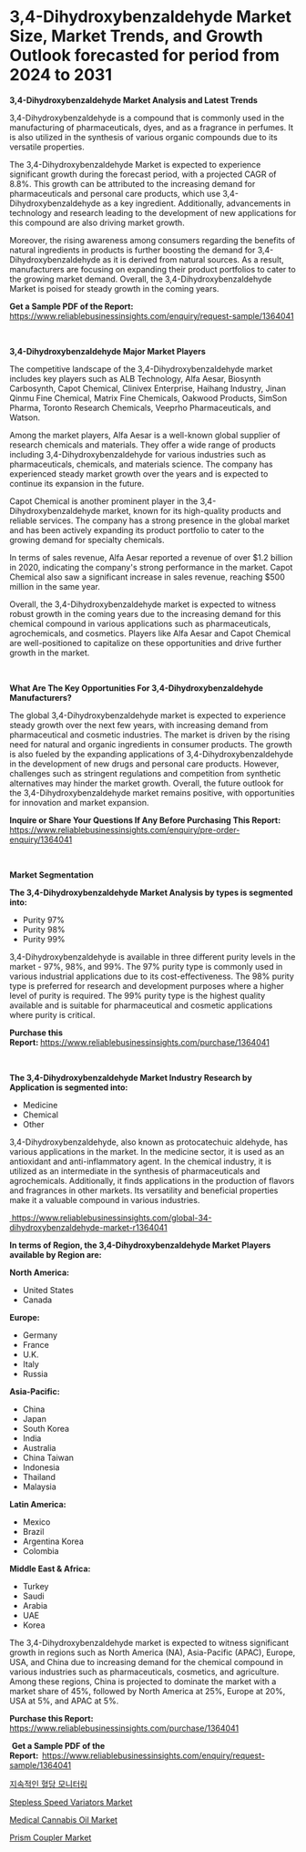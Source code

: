 <p><h1>3,4-Dihydroxybenzaldehyde Market Size, Market Trends, and Growth Outlook forecasted for period from 2024 to 2031</h1></p><p><strong>3,4-Dihydroxybenzaldehyde Market Analysis and Latest Trends</strong></p>
<p><p>3,4-Dihydroxybenzaldehyde is a compound that is commonly used in the manufacturing of pharmaceuticals, dyes, and as a fragrance in perfumes. It is also utilized in the synthesis of various organic compounds due to its versatile properties.</p><p>The 3,4-Dihydroxybenzaldehyde Market is expected to experience significant growth during the forecast period, with a projected CAGR of 8.8%. This growth can be attributed to the increasing demand for pharmaceuticals and personal care products, which use 3,4-Dihydroxybenzaldehyde as a key ingredient. Additionally, advancements in technology and research leading to the development of new applications for this compound are also driving market growth.</p><p>Moreover, the rising awareness among consumers regarding the benefits of natural ingredients in products is further boosting the demand for 3,4-Dihydroxybenzaldehyde as it is derived from natural sources. As a result, manufacturers are focusing on expanding their product portfolios to cater to the growing market demand. Overall, the 3,4-Dihydroxybenzaldehyde Market is poised for steady growth in the coming years.</p></p>
<p><strong>Get a Sample PDF of the Report:&nbsp;</strong> <a href="https://www.reliablebusinessinsights.com/enquiry/request-sample/1364041">https://www.reliablebusinessinsights.com/enquiry/request-sample/1364041</a></p>
<p>&nbsp;</p>
<p><strong>3,4-Dihydroxybenzaldehyde Major Market Players</strong></p>
<p><p>The competitive landscape of the 3,4-Dihydroxybenzaldehyde market includes key players such as ALB Technology, Alfa Aesar, Biosynth Carbosynth, Capot Chemical, Clinivex Enterprise, Haihang Industry, Jinan Qinmu Fine Chemical, Matrix Fine Chemicals, Oakwood Products, SimSon Pharma, Toronto Research Chemicals, Veeprho Pharmaceuticals, and Watson.</p><p>Among the market players, Alfa Aesar is a well-known global supplier of research chemicals and materials. They offer a wide range of products including 3,4-Dihydroxybenzaldehyde for various industries such as pharmaceuticals, chemicals, and materials science. The company has experienced steady market growth over the years and is expected to continue its expansion in the future.</p><p>Capot Chemical is another prominent player in the 3,4-Dihydroxybenzaldehyde market, known for its high-quality products and reliable services. The company has a strong presence in the global market and has been actively expanding its product portfolio to cater to the growing demand for specialty chemicals.</p><p>In terms of sales revenue, Alfa Aesar reported a revenue of over $1.2 billion in 2020, indicating the company's strong performance in the market. Capot Chemical also saw a significant increase in sales revenue, reaching $500 million in the same year.</p><p>Overall, the 3,4-Dihydroxybenzaldehyde market is expected to witness robust growth in the coming years due to the increasing demand for this chemical compound in various applications such as pharmaceuticals, agrochemicals, and cosmetics. Players like Alfa Aesar and Capot Chemical are well-positioned to capitalize on these opportunities and drive further growth in the market.</p></p>
<p>&nbsp;</p>
<p><strong>What Are The Key Opportunities For 3,4-Dihydroxybenzaldehyde Manufacturers?</strong></p>
<p><p>The global 3,4-Dihydroxybenzaldehyde market is expected to experience steady growth over the next few years, with increasing demand from pharmaceutical and cosmetic industries. The market is driven by the rising need for natural and organic ingredients in consumer products. The growth is also fueled by the expanding applications of 3,4-Dihydroxybenzaldehyde in the development of new drugs and personal care products. However, challenges such as stringent regulations and competition from synthetic alternatives may hinder the market growth. Overall, the future outlook for the 3,4-Dihydroxybenzaldehyde market remains positive, with opportunities for innovation and market expansion.</p></p>
<p><strong>Inquire or Share Your Questions If Any Before Purchasing This Report:</strong> <a href="https://www.reliablebusinessinsights.com/enquiry/pre-order-enquiry/1364041">https://www.reliablebusinessinsights.com/enquiry/pre-order-enquiry/1364041</a></p>
<p>&nbsp;</p>
<p><strong>Market Segmentation</strong></p>
<p><strong>The 3,4-Dihydroxybenzaldehyde Market Analysis by types is segmented into:</strong></p>
<p><ul><li>Purity 97%</li><li>Purity 98%</li><li>Purity 99%</li></ul></p>
<p><p>3,4-Dihydroxybenzaldehyde is available in three different purity levels in the market - 97%, 98%, and 99%. The 97% purity type is commonly used in various industrial applications due to its cost-effectiveness. The 98% purity type is preferred for research and development purposes where a higher level of purity is required. The 99% purity type is the highest quality available and is suitable for pharmaceutical and cosmetic applications where purity is critical.</p></p>
<p><strong>Purchase this Report:&nbsp;</strong><a href="https://www.reliablebusinessinsights.com/purchase/1364041">https://www.reliablebusinessinsights.com/purchase/1364041</a></p>
<p>&nbsp;</p>
<p><strong>The 3,4-Dihydroxybenzaldehyde Market Industry Research by Application is segmented into:</strong></p>
<p><ul><li>Medicine</li><li>Chemical</li><li>Other</li></ul></p>
<p><p>3,4-Dihydroxybenzaldehyde, also known as protocatechuic aldehyde, has various applications in the market. In the medicine sector, it is used as an antioxidant and anti-inflammatory agent. In the chemical industry, it is utilized as an intermediate in the synthesis of pharmaceuticals and agrochemicals. Additionally, it finds applications in the production of flavors and fragrances in other markets. Its versatility and beneficial properties make it a valuable compound in various industries.</p></p>
<p><a href="https://www.reliablebusinessinsights.com/global-34-dihydroxybenzaldehyde-market-r1364041">&nbsp;https://www.reliablebusinessinsights.com/global-34-dihydroxybenzaldehyde-market-r1364041</a></p>
<p><strong>In terms of Region, the 3,4-Dihydroxybenzaldehyde Market Players available by Region are:</strong></p>
<p>
    <p> <strong> North America: </strong>
        <ul>
            <li>United States</li>
            <li>Canada</li>
        </ul>
        </p> 
    <p> <strong> Europe: </strong>
        <ul>
            <li>Germany</li>
            <li>France</li>
            <li>U.K.</li>
            <li>Italy</li>
            <li>Russia</li>
        </ul>
        </p> 
    <p> <strong> Asia-Pacific: </strong>
        <ul>
            <li>China</li>
            <li>Japan</li>
            <li>South Korea</li>
            <li>India</li>
            <li>Australia</li>
            <li>China Taiwan</li>
            <li>Indonesia</li>
            <li>Thailand</li>
            <li>Malaysia</li>
        </ul>
        </p> 
    <p> <strong> Latin America: </strong>
        <ul>
            <li>Mexico</li>
            <li>Brazil</li>
            <li>Argentina Korea</li>
            <li>Colombia</li>
        </ul>
        </p> 
    <p> <strong> Middle East & Africa: </strong>
        <ul>
            <li>Turkey</li>
            <li>Saudi</li>
            <li>Arabia</li>
            <li>UAE</li>
            <li>Korea</li>
        </ul>
    </p>
    </p>
<p><p>The 3,4-Dihydroxybenzaldehyde market is expected to witness significant growth in regions such as North America (NA), Asia-Pacific (APAC), Europe, USA, and China due to increasing demand for the chemical compound in various industries such as pharmaceuticals, cosmetics, and agriculture. Among these regions, China is projected to dominate the market with a market share of 45%, followed by North America at 25%, Europe at 20%, USA at 5%, and APAC at 5%.</p></p>
<p><strong>Purchase this Report: </strong><a href="https://www.reliablebusinessinsights.com/purchase/1364041">https://www.reliablebusinessinsights.com/purchase/1364041</a></p>
<p>&nbsp;<strong>Get a Sample PDF of the Report:&nbsp;&nbsp;</strong><a href="https://www.reliablebusinessinsights.com/enquiry/request-sample/1364041">https://www.reliablebusinessinsights.com/enquiry/request-sample/1364041</a></p>
<p><strong></strong></p>
<p><p><a href="https://github.com/rsg307664904/Market-Research-Report-List-3/blob/main/6377474191461.md">지속적인 혈당 모니터링</a></p><p><a href="https://github.com/arabintang013/Market-Research-Report-List-1/blob/main/stepless-speed-variators-market.md">Stepless Speed Variators Market</a></p><p><a href="https://medium.com/@amyjacobi/medical-cannabis-oil-market-size-is-growing-at-cagr-of-7-4-b5d238dd30e5">Medical Cannabis Oil Market</a></p><p><a href="https://medium.com/@othaleffler24/global-prism-coupler-market-size-is-expected-to-reach-at-a-cagr-of-13-9-5ee095d0e91c">Prism Coupler Market</a></p></p>